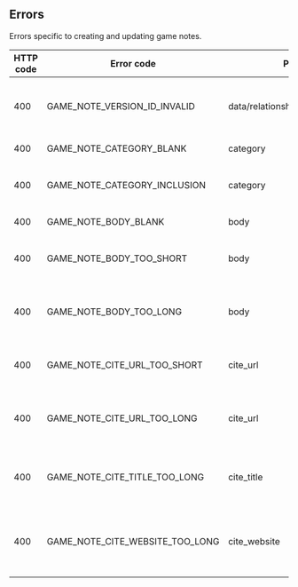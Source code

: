 ## <a name="game_notes_errors"></a>Errors

Errors specific to creating and updating game notes.

HTTP code | Error code | Pointer | Title
--------- | ---------- | ------- | -----
400 | GAME_NOTE_VERSION_ID_INVALID | data/relationships/version/data/id | Version ID must belong to the parent game.
400 | GAME_NOTE_CATEGORY_BLANK | category | Category is required.
400 | GAME_NOTE_CATEGORY_INCLUSION | category | Category must be an accepted value.
400 | GAME_NOTE_BODY_BLANK | body | Body is required.
400 | GAME_NOTE_BODY_TOO_SHORT | body | Body cannot be less than 5 characters.
400 | GAME_NOTE_BODY_TOO_LONG | body | Body cannot be more than 8000 characters.
400 | GAME_NOTE_CITE_URL_TOO_SHORT | cite_url | Cite URL cannot be less than 5 characters.
400 | GAME_NOTE_CITE_URL_TOO_LONG | cite_url | Cite URL cannot be more than 250 characters.
400 | GAME_NOTE_CITE_TITLE_TOO_LONG | cite_title | Cite title cannot be more than 250 characters.
400 | GAME_NOTE_CITE_WEBSITE_TOO_LONG | cite_website | Cite website cannot be more than 100 characters.
